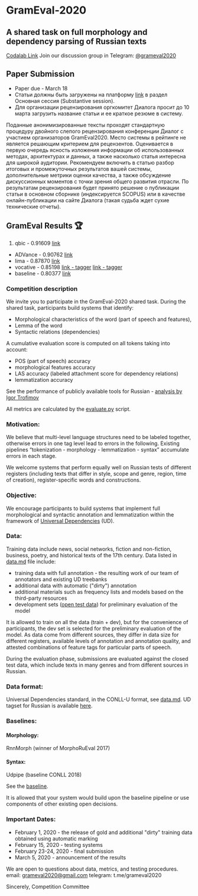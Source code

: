 # GramEval-2020

## A shared task on full morphology and dependency parsing of Russian texts 

[Codalab Link](https://competitions.codalab.org/competitions/22902?secret_key=38f3cda8-d1c4-427b-ba06-23ba44ff2264)
Join our discussion group in Telegram: [@grameval2020](http://t.me/grameval2020) 

## Paper Submission 
 - Paper due - March 18 
 - Статьи должны быть загружены на платформу [link](https://cmt3.research.microsoft.com/User/Login?ReturnUrl=%2FDIALOGUE2020%2F) в раздел Основная сессия (Substantive session). 
  - Для организации рецензирования оргкомитет Диалога просит до 10 марта загрузить название статьи и ее краткое резюме в систему.

Поданные анонимизированные тексты проходят стандартную процедуру двойного слепого рецензирования конференции Диалог с участием организаторов GramEval2020. Место системы в рейтинге не является решающим критерием для рецензентов. Оценивается в первую очередь ясность изложения информации об использованных методах, архитектурах и данных, а также насколько статья интересна для широкой аудитории. Рекомендуем включить в статью разбор итоговых и промежуточных результатов вашей системы, дополнительные метрики оценки качества, а также обсуждение дискуссионных моментов с точки зрения общего развития отрасли. По результатам рецензирования будет принято решение о публикации статьи в основном сборнике (индексируется SCOPUS) или в качестве онлайн-публикации на сайте Диалога (такая судьба ждет сухие технические отчеты). 

## GramEval Results 🏆
1. qbic - 0.91609 [link](https://github.com/DanAnastasyev/GramEval2020)
+ ADVance - 0.90762 [link](https://github.com/AlexeySorokin/GramEval2020)
+ lima - 0.87870 [link](https://github.com/aymara/lima/tree/grameval-2020)
+ vocative - 0.85198 [link - tagger](https://github.com/Koziev/rupostagger2) [link - tagger](https://github.com/Koziev/rulemma)
+ baseline - 0.80377 [link](https://github.com/dialogue-evaluation/GramEval2020/tree/master/baseline)

### Competition description
We invite you to participate in the GramEval-2020 shared task. During the shared task, participants build systems that identify: 
 - Morphological characteristics of the word (part of speech and features), 
 - Lemma of the word
 - Syntactic relations (dependencies) 
 
 A cumulative evaluation score is computed on all tokens taking into account:
  - POS (part of speech) accuracy
  - morphological features accuracy
  - LAS accuracy (labeled attachment score for dependency relations)
  - lemmatization accuracy
 
See the performance of publicly available tools for Russian - [analysis by Igor Trofimov](https://github.com/dialogue-evaluation/GramEval2020/blob/master/eval_it.pdf)

All metrics are calculated by the [evaluate.py](https://github.com/dialogue-evaluation/GramEval2020/blob/master/evaluate.py) script. 

### Motivation: 
We believe that multi-level language structures need to be labeled together, otherwise errors in one tag level lead to errors in the following. 
Existing pipelines “tokenization - morphology - lemmatization - syntax” accumulate errors in each stage.  

We welcome systems that perform equally well on Russian tests of different registers (including texts that differ in style, scope and genre, region, time of creation), register-specific words and constructions.  

### Objective: 
We encourage participants to build systems that implement full morphological and syntactic annotation and lemmatization within the framework of [Universal Dependencies](http://universaldependencies.org/) (UD).

### Data: 
Training data include news, social networks, fiction and non-fiction, business, poetry, and historical texts of the 17th century. 
Data listed in [data.md](https://github.com/dialogue-evaluation/GramEval2020/blob/master/data.md) file include: 
* training data with full annotation - the resulting work of our team of annotators and existing UD treebanks  
* additional data with automatic ("dirty") annotation  
* additional materials such as frequency lists and models based on the third-party resources  
* development sets ([open test data](https://github.com/dialogue-evaluation/GramEval2020/tree/master/dataOpenTest)) for preliminary evaluation of the model  

It is allowed to train on all the data (train + dev), but for the convenience of participants, the dev set is selected for the preliminary evaluation of the model. As data come from different sources, they differ in data size for different registers, available levels of annotation and annotation quality, and attested combinations of feature tags for particular parts of speech.     

During the evaluation phase, submissions are evaluated against the closed test data, which include texts in many genres and from different sources in Russian.  

### Data format: 
Universal Dependencies standard, in the CONLL-U format, see [data.md](https://github.com/dialogue-evaluation/GramEval2020/blob/master/data.md). UD tagset for Russian is available [here](https://github.com/dialogue-evaluation/GramEval2020/tree/master/UDtagset).  

### Baselines: 
#### Morphology:
RnnMorph (winner of MorphoRuEval 2017)

#### Syntax:
Udpipe (baseline CONLL 2018)

See the [baseline](https://github.com/dialogue-evaluation/GramEval2020/tree/master/baseline). 

It is allowed that your system would build upon the baseline pipeline or use components of other existing open decisions. 

### Important Dates: 
 - February 1, 2020 - the release of gold and additional "dirty" training data obtained using automatic marking 
 - February 15, 2020 - testing systems 
 - February 23-24, 2020 - final submission 
 - March 5, 2020 - announcement of the results

We are open to questions about data, metrics, and testing procedures. 
email: grameval2020@gmail.com 
telegram: t.me/grameval2020 

Sincerely, 
Competition Committee
